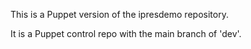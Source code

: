 This is a Puppet version of the ipresdemo repository.

It is a Puppet control repo with the main branch of 'dev'.

